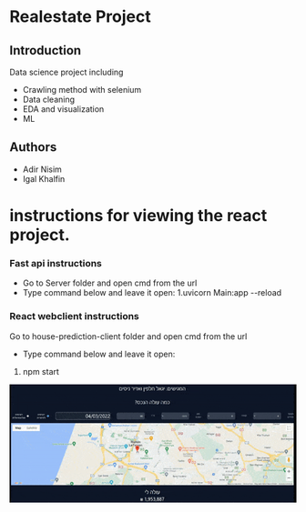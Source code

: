# Realestate Project

## Introduction
Data science project including
* Crawling method with selenium
* Data cleaning 
* EDA and visualization
* ML


## Authors
* Adir Nisim
* Igal Khalfin



# instructions for viewing the react project.

### Fast api instructions
* Go to Server folder and open cmd from the url 
* Type command below and leave it open:
1.uvicorn Main:app --reload

### React webclient instructions
Go to house-prediction-client folder and open cmd from the url 
* Type command below and leave it open:
1. npm start


![](Webclient.gif)
